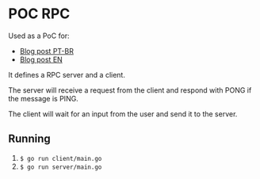 # POC RPC

Used as a PoC for:
- [Blog post PT-BR](https://mfbmina.dev/posts/golang-grpc/)
- [Blog post EN](https://mfbmina.dev/en/posts/golang-grpc/)

It defines a RPC server and a client.

The server will receive a request from the client and respond with PONG if the message is PING. 

The client will wait for an input from the user and send it to the server.

## Running

1. `$ go run client/main.go`
1. `$ go run server/main.go`

